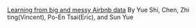 [Learning from big and messy Airbnb data](https://github.com/vincent6606/ORIE4741-Airbnb-project.git) By Yue Shi, Chen, Zhi ting(Vincent), Po-En Tsai(Eric), and Sun Yue
